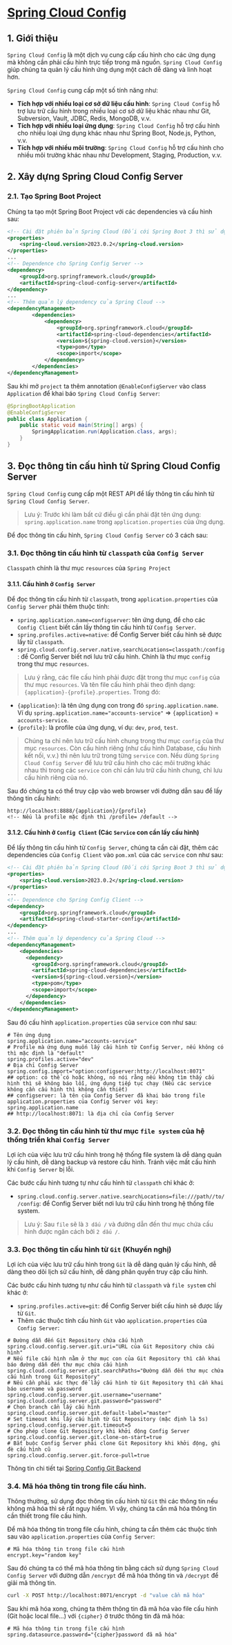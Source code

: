 # [Spring Cloud Config](https://docs.spring.io/spring-cloud-config/reference/index.html)
## 1. Giới thiệu
`Spring Cloud Config` là một dịch vụ cung cấp cấu hình cho các ứng dụng mà không cần phải cấu hình trực tiếp trong mã nguồn. `Spring Cloud Config` giúp chúng ta quản lý cấu hình ứng dụng một cách dễ dàng và linh hoạt hơn.

`Spring Cloud Config` cung cấp một số tính năng như:
- **Tích hợp với nhiều loại cơ sở dữ liệu cấu hình**: `Spring Cloud Config` hỗ trợ lưu trữ cấu hình trong nhiều loại cơ sở dữ liệu khác nhau như Git, Subversion, Vault, JDBC, Redis, MongoDB, v.v.
- **Tích hợp với nhiều loại ứng dụng**: `Spring Cloud Config` hỗ trợ cấu hình cho nhiều loại ứng dụng khác nhau như Spring Boot, Node.js, Python, v.v.
- **Tích hợp với nhiều môi trường**: `Spring Cloud Config` hỗ trợ cấu hình cho nhiều môi trường khác nhau như Development, Staging, Production, v.v.

## 2. Xây dựng Spring Cloud Config Server
### 2.1. Tạo Spring Boot Project
Chúng ta tạo một Spring Boot Project với các dependencies và cấu hình sau:
```xml
<!-- Cài đặt phiên bản Spring Cloud (Đối cới Spring Boot 3 thì sử dụng bản 2022 trở lên) -->
<properties>
    <spring-cloud.version>2023.0.2</spring-cloud.version>
</properties>
...
<!-- Dependence cho Spring Config Server -->
<dependency>
    <groupId>org.springframework.cloud</groupId>
    <artifactId>spring-cloud-config-server</artifactId>
</dependency>
...
<!-- Thêm quản lý dependency của Spring Cloud -->
<dependencyManagement>
		<dependencies>
			<dependency>
				<groupId>org.springframework.cloud</groupId>
				<artifactId>spring-cloud-dependencies</artifactId>
				<version>${spring-cloud.version}</version>
				<type>pom</type>
				<scope>import</scope>
			</dependency>
		</dependencies>
</dependencyManagement>
```
Sau khi mở `project` ta thêm annotation `@EnableConfigServer` vào class `Application` để khai báo `Spring Cloud Config Server`:
```java
@SpringBootApplication
@EnableConfigServer
public class Application {
    public static void main(String[] args) {
        SpringApplication.run(Application.class, args);
    }
}
```

## 3. Đọc thông tin cấu hình từ Spring Cloud Config Server
`Spring Cloud Config` cung cấp một REST API để lấy thông tin cấu hình từ `Spring Cloud Config Server`. 

> Lưu ý: Trước khi làm bất cứ điều gì cần phải đặt tên ứng dụng: `spring.application.name` trong `application.properties` của ứng dụng.

Để đọc thông tin cấu hình, `Spring Cloud Config Server` có 3 cách sau:

### 3.1. Đọc thông tin cấu hình từ `classpath` của `Config Server`
`Classpath` chính là thư mục `resources` của `Spring Project`
#### 3.1.1. Cấu hình ở `Config Server`
Để đọc thông tin cấu hình từ `classpath`, trong `application.properties` của `Config Server` phải thêm thuộc tính:
- `spring.application.name=configserver`: tên ứng dụng, để cho các `Config Client` biết cần lấy thông tin cấu hình từ `Config Server`.
- `spring.profiles.active=native`: để Config Server biết cấu hình sẽ được lấy từ `classpath`.
- `spring.cloud.config.server.native.searchLocations=classpath:/config`: để Config Server biết nơi lưu trữ cấu hình. Chính là thư mục `config` trong thư mục `resources`.

> Lưu ý rằng, các file cấu hình phải được đặt trong thư mục `config` của thư mục `resources`. Và tên file cấu hình phải theo định dạng: `{application}-{profile}.properties`. Trong đó:
- `{application}`: là tên ứng dụng con trong đó `spring.application.name`. Ví dụ `spring.application.name="accounts-service"` => `{application}` = `accounts-service`.
- `{profile}`: là profile của ứng dụng, ví dụ: `dev`, `prod`, `test`.

> Chúng ta chỉ nên lưu trữ cấu hình chung trong thư mục `config` của thư mục `resources`. Còn cấu hình riêng (như cấu hình Database, cấu hình kết nối, v.v.) thì nên lưu trữ trong từng `service` con.
> Nếu dùng `Spring Cloud Config Server` để lưu trữ cấu hình cho các môi trường khác nhau thì trong các `service` con chỉ cần lưu trữ cấu hình chung, chỉ lưu cấu hình riêng của nó.

Sau đó chúng ta có thể truy cập vào web browser với đường dẫn sau để lấy thông tin cấu hình:
```http
http://localhost:8888/{application}/{profile}
<!-- Nếu là profile mặc định thì /profile= /default -->
```

#### 3.1.2. Cấu hình ở `Config Client` (Các `Service` con cần lấy cấu hình)
Để lấy thông tin cấu hình từ `Config Server`, chúng ta cần cài đặt, thêm các dependencies của `Config Client` vào `pom.xml` của các `service` con như sau:
```xml
<!-- Cài đặt phiên bản Spring Cloud (Đối cới Spring Boot 3 thì sử dụng bản 2022 trở lên) -->
<properties>
    <spring-cloud.version>2023.0.2</spring-cloud.version>
</properties>
...
<!-- Dependence cho Spring Config Client -->
<dependency>
    <groupId>org.springframework.cloud</groupId>
    <artifactId>spring-cloud-starter-config</artifactId>
</dependency>
...
<!-- Thêm quản lý dependency của Spring Cloud -->
<dependencyManagement>
    <dependencies>
      <dependency>
        <groupId>org.springframework.cloud</groupId>
        <artifactId>spring-cloud-dependencies</artifactId>
        <version>${spring-cloud.version}</version>
        <type>pom</type>
        <scope>import</scope>
      </dependency>
    </dependencies>
</dependencyManagement>
```

Sau đó cấu hình `application.properties` của `service` con như sau:
```properties
# Tên ứng dụng
spring.application.name="accounts-service"
# Profile mà ứng dụng muốn lấy cấu hình từ Config Server, nếu không có thì mặc định là "default"
spring.profiles.active="dev"
# Địa chỉ Config Server
spring.config.import="option:configserver:http://localhost:8071"
## option: có thể có hoặc không, nó nói rằng nếu không tìm thấy cấu hình thì sẽ không báo lỗi, ứng dụng tiếp tục chạy (Nếu các service không cần cấu hình thì không cần thiết)
## configserver: là tên của Config Server đã khai báo trong file application.properties của Config Server với key: spring.application.name
## http://localhost:8071: là địa chỉ của Config Server
```

### 3.2. Đọc thông tin cấu hình từ thư mục `file system` của hệ thống triển khai `Config Server`
Lợi ích của việc lưu trữ cấu hình trong hệ thống file system là dễ dàng quản lý cấu hình, dễ dàng backup và restore cấu hình. Tránh việc mất cấu hình khi `Config Server` bị lỗi.

Các bước cấu hình tương tự như cấu hình từ `classpath` chỉ khác ở:
- `spring.cloud.config.server.native.searchLocations=file:///path//to//config`: để Config Server biết nơi lưu trữ cấu hình trong hệ thống file system.
> Lưu ý: Sau `file` sẽ là `3 dấu /` và đường dẫn đến thư mục chứa cấu hình được ngăn cách bởi `2 dấu /`.

### 3.3. Đọc thông tin cấu hình từ `Git` (Khuyến nghị)
Lợi ích của việc lưu trữ cấu hình trong `Git` là dễ dàng quản lý cấu hình, dễ dàng theo dõi lịch sử cấu hình, dễ dàng phân quyền truy cập cấu hình.

Các bước cấu hình tương tự như cấu hình từ `classpath` và `file system` chỉ khác ở:
- `spring.profiles.active=git`: để Config Server biết cấu hình sẽ được lấy từ `Git`.
- Thêm các thuộc tính cấu hình `Git` vào `application.properties` của `Config Server`:
```properties
# Đường dẫn đến Git Repository chứa cấu hình
spring.cloud.config.server.git.uri="URL của Git Repository chứa cấu hình"
# Nếu file cấu hình nằm ở thư mục con của Git Repository thì cần khai báo đường dẫn đến thư mục chứa cấu hình
spring.cloud.config.server.git.searchPaths="Đường dẫn đến thư mục chứa cấu hình trong Git Repository"
# Nếu cần phải xác thực để lấy cấu hình từ Git Repository thì cần khai báo username và password
spring.cloud.config.server.git.username="username"
spring.cloud.config.server.git.password="password"
# Chọn branch cần lấy cấu hình
spring.cloud.config.server.git.default-label="master"
# Set timeout khi lấy cấu hình từ Git Repository (mặc định là 5s)
spring.cloud.config.server.git.timeout=5
# Cho phép clone Git Repository khi khởi động Config Server
spring.cloud.config.server.git.clone-on-start=true
# Bắt buộc Config Server phải clone Git Repository khi khởi động, ghi đè cấu hình cũ
spring.cloud.config.server.git.force-pull=true
```

Thông tin chi tiết tại [Spring Config Git Backend](https://docs.spring.io/spring-cloud-config/reference/server/environment-repository/git-backend.html)

### 3.4. Mã hóa thông tin trong file cấu hình.
Thông thường, sử dụng đọc thông tin cấu hình từ `Git` thì các thông tin nếu không mã hóa thì sẽ rất nguy hiểm. Vì vậy, chúng ta cần mã hóa thông tin cần thiết trong file cấu hình.

Để mã hóa thông tin trong file cấu hình, chúng ta cần thêm các thuộc tính sau vào `application.properties` của `Config Server`:
```properties
# Mã hóa thông tin trong file cấu hình
encrypt.key="random key"
```

Sau đó chúng ta có thể mã hóa thông tin bằng cách sử dụng `Spring Cloud Config Server` với đường dẫn `/encrypt` để mã hóa thông tin và `/decrypt` để giải mã thông tin.
```bash
curl -X POST http://localhost:8071/encrypt -d "value cần mã hóa"
```

Sau khi mã hóa xong, chúng ta thêm thông tin đã mã hóa vào file cấu hình (Git hoặc local file...) với `{cipher}` ở trước thông tin đã mã hóa:
```properties
# Mã hóa thông tin trong file cấu hình
spring.datasource.password="{cipher}password đã mã hóa"
```
